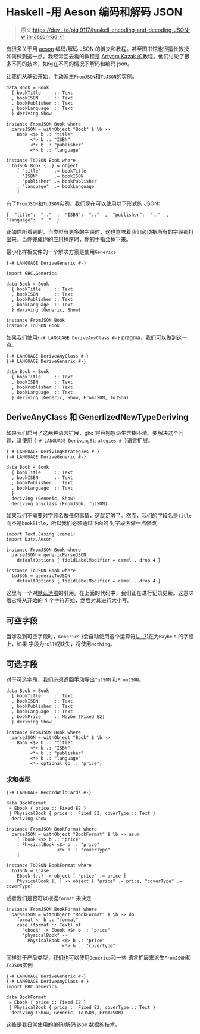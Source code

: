 # Haskell -用 Aeson 编码和解码 JSON

> 原文:[https://dev . to/piq 9117/haskell-encoding-and-decoding-JSON-with-aeson-5d 7n](https://dev.to/piq9117/haskell-encoding-and-decoding-json-with-aeson-5d7n)

有很多关于用 [aeson](https://hackage.haskell.org/package/aeson) 编码/解码 JSON 的博文和教程。甚至图书馆也很擅长教授如何做到这一点。我经常回去看的教程是 [Artyom Kazak 的](https://artyom.me/aeson)教程。他们讨论了很多不同的技术，如何在不同的情况下解码和编码 json。

让我们从基础开始，手动派生`FromJSON`和`ToJSON`的实例。

```
data Book = Book
  { bookTitle     :: Text
  , bookISBN      :: Text
  , bookPublisher :: Text
  , bookLanguage  :: Text
  } deriving Show

instance FromJSON Book where
  parseJSON = withObject "Book" $ \b ->
    Book <$> b .: "title"
         <*> b .: "ISBN"
         <*> b .: "publisher"
         <*> b .: "language"

instance ToJSON Book where
  toJSON Book {..} = object
    [ "title"     .= bookTitle
    , "ISBN"      .= bookISBN
    , "publisher" .= bookPublisher
    , "language"  .= bookLanguage
    ] 
```

有了`FromJSON`和`ToJSON`实例，我们现在可以使用以下形式的 JSON:

```
{  "title":  ".."  ,  "ISBN":  ".."  ,  "publisher":  ".."  ,  "language":  ".."  } 
```

正如你所看到的，当类型有更多的字段时，这也意味着我们必须把所有的字段都打出来。当你完成你的应用程序时，你的手指会掉下来。

最小化样板文件的一个解决方案是使用`Generics`

```
{-# LANGUAGE DeriveGeneric #-}

import GHC.Generics

data Book = Book
  { bookTitle     :: Text
  , bookISBN      :: Text
  , bookPublisher :: Text
  , bookLanguage  :: Text
  } deriving (Generic, Show)

instance FromJSON Book
instance ToJSON Book 
```

如果我们使用`{-# LANGUAGE DeriveAnyClass #-}` pragma，我们可以做到这一点。

```
{-# LANGUAGE DeriveAnyClass #-}
{-# LANGUAGE DeriveGeneric #-}

data Book = Book
  { bookTitle     :: Text
  , bookISBN      :: Text
  , bookPublisher :: Text
  , bookLanguage  :: Text
  } deriving (Generic, Show, FromJSON, ToJSON) 
```

## [](#deriveanyclass-and-generlizednewtypederiving)DeriveAnyClass 和 GenerlizedNewTypeDeriving

如果我们启用了这两种语言扩展，ghc 将会抱怨派生含糊不清。要解决这个问题，请使用 `{-# LANGUAGE DerivingStrategies #-}`语言扩展。

```
{-# LANGUAGE DerivingStrategies #-}
{-# LANGUAGE DeriveGeneric #-}

data Book = Book
  { bookTitle     :: Text
  , bookISBN      :: Text
  , bookPublisher :: Text
  , bookLanguage  :: Text
  } 
  deriving (Generic, Show)
  deriving anyclass (FromJSON, ToJSON) 
```

如果我们不需要对字段名做任何事情，这就足够了。然而，我们的字段名是`title`而不是`bookTitle`，所以我们必须通过下面的
对字段名做一点修改

```
import Text.Casing (camel)
import Data.Aeson

instance FromJSON Book where
  parseJSON = genericParseJSON 
    defaultOptions { fieldLabelModifier = camel . drop 4 }

instance ToJSON Book where
  toJSON = genericToJSON 
    defaultOptions { fieldLabelModifier = camel . drop 4 } 
```

这里有一个对[默认选项](https://www.stackage.org/haddock/lts-14.2/aeson-1.4.4.0/Data-Aeson.html#v:defaultOptions)的引用。在上面的代码中，我们正在进行记录更新。这意味着它将从开始的 4 个字符开始，然后对其进行大小写。

## [](#nullable-fields)可空字段

当涉及到可空字段时，`Generics` }会自动使用这个运算符[(。:?)](https://www.stackage.org/haddock/lts-14.2/aeson-1.4.4.0/Data-Aeson.html#v:.:-63-)在为`Maybe` s 的字段上，如果
字段为`null`或缺失，将使用`Nothing`。

## [](#optional-fields)可选字段

对于可选字段，我们必须返回手动导出`ToJSON`
和`FromJSON`。

```
data Book = Book
  { bookTitle     :: Text
  , bookISBN      :: Text
  , bookPublisher :: Text
  , bookLanguage  :: Text
  , bookPrice     :: Maybe (Fixed E2)
  } deriving Show

instance FromJSON Book where
  parseJSON = withObject "Book" $ \b ->
    Book <$> b .: "title"
         <*> b .: "ISBN"
         <*> b .: "publisher"
         <*> b .: "language"
         <*> optional (b .: "price") 
```

### [](#sum-types)求和类型

```
{-# LANGUAGE RecordWildCards #-}

data BookFormat 
 = Ebook { price :: Fixed E2 }
 | PhysicalBook { price :: Fixed E2, coverType :: Text }
  deriving Show

instance FromJSON BookFormat where
  parseJSON = withObject "BookFormat" $ \b -> asum
    [ Ebook <$> b .: "price"
    , PhysicalBook <$> b .: "price"
                   <*> b .: "coverType"
    ]

instance ToJSON BookFormat where
  toJSON = \case 
    Ebook {..} -> object [ "price" .= price ]
    PhysicalBook {..} -> object [ "price" .= price, "coverType" .= coverType] 
```

或者我们是否可以根据`format`
来决定

```
instance FromJSON BookFormat where
  parseJSON = withObject "BookFormat" $ \b -> do
    format <- b .: "format"
    case (format :: Text) of
      "ebook" -> Ebook <$> b .: "price"
      "physicalBook" ->
        PhysicalBook <$> b .: "price"
                     <*> b .: "coverType" 
```

同样对于产品类型，我们也可以使用`Generics`和一些
语言扩展来派生`FromJSON`和`ToJSON`实例

```
{-# LANGUAGE DeriveGeneric #-}
{-# LANGUAGE DeriveAnyClass #-}
import GHC.Generics

data BookFormat
 = Ebook { price :: Fixed E2 }
 | PhysicalBook { price :: Fixed E2, coverType :: Text }
  deriving (Show, Generic, ToJSON, FromJSON) 
```

这些是我日常使用的编码/解码 json 数据的技术。